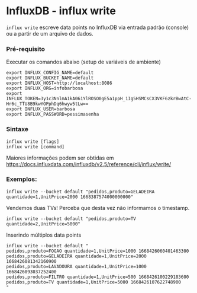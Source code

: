 # InfluxDB - influx write

`influx write` escreve data points no InfluxDB via entrada padrão (console) ou a partir de um arquivo de dados.
<br>

### Pré-requisito
Executar os comandos abaixo (setup de variáveis de ambiente)
```
export INFLUX_CONFIG_NAME=default
export INFLUX_BUCKET_NAME=default
export INFLUX_HOST=http://localhost:8086
export INFLUX_ORG=infobarbosa
export INFLUX_TOKEN=3y1c3NnlmA1kA061YlROSO0gE5a1ppH_1Ig5HSMCsCX3VKF6zkrBwAtC-Hr6c_TTU8B9kwYOPphDq6hwyw5tLw==
export INFLUX_USER=barbosa
export INFLUX_PASSWORD=pessimasenha
```

### Sintaxe

```
influx write [flags]
influx write [command]
``` 

Maiores informações podem ser obtidas em https://docs.influxdata.com/influxdb/v2.5/reference/cli/influx/write/

### Exemplos:
```
influx write --bucket default "pedidos,produto=GELADEIRA quantidade=1,UnitPrice=2000 1668387574000000000"
```

Vendemos duas TVs! 
Perceba que desta vez não informamos o timestamp.
```
influx write --bucket default "pedidos,produto=TV quantidade=2,UnitPrice=5000"
```

Inserindo múltiplos data points
```
influx write --bucket default "
pedidos,produto=FOGAO quantidade=1,UnitPrice=1000 1668426060401463300
pedidos,produto=GELADEIRA quantidade=1,UnitPrice=2000 1668426081342160900
pedidos,produto=LAVADOURA quantidade=1,UnitPrice=1000 1668426093037252400
pedidos,produto=FILTRO quantidade=1,UnitPrice=500 1668426100229183600
pedidos,produto=TV quantidade=1,UnitPrice=5000 1668426107622748900
"
```
